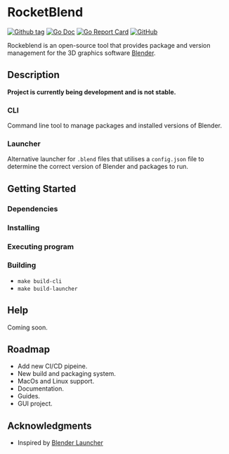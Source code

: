 # RocketBlend

[![Github tag](https://badgen.net/github/tag/rocketblend/rocketblend)](https://github.com/rocketblend/rocketblend/tags)
[![Go Doc](https://img.shields.io/badge/go-documentation-blue.svg?style=flat-square)](https://pkg.go.dev/github.com/rocketblend/rocketblend)
[![Go Report Card](https://goreportcard.com/badge/github.com/rocketblend/rocketblend)](https://goreportcard.com/report/github.com/rocketblend/rocketblend)
[![GitHub](https://img.shields.io/github/license/rocketblend/rocketblend)](https://github.com/rocketblend/rocketblend/blob/master/LICENSE)


Rockeblend is an open-source tool that provides package and version management for the 3D graphics software [Blender](https://www.blender.org/).

## Description

**Project is currently being development and is not stable.**

### CLI
Command line tool to manage packages and installed versions of Blender.

### Launcher
Alternative launcher for `.blend` files that utilises a `config.json` file to determine the correct version of Blender and packages to run. 

## Getting Started

### Dependencies

### Installing

### Executing program

### Building

* `make build-cli`
* `make build-launcher`

## Help

Coming soon.

## Roadmap
- Add new CI/CD pipeine.
- New build and packaging system.
- MacOs and Linux support.
- Documentation.
- Guides.
- GUI project.

## Acknowledgments

- Inspired by [Blender Launcher](https://github.com/DotBow/Blender-Launcher)